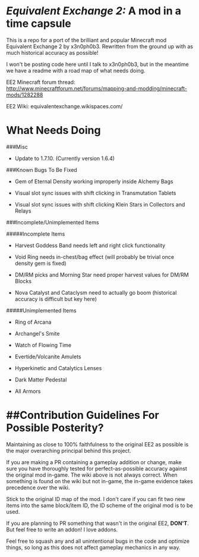 _Equivalent Exchange 2:_ A mod in a time capsule
===============

This is a repo for a port of the brilliant and popular Minecraft mod Equivalent Exchange 2 by x3n0ph0b3. Rewritten from the ground up with as much historical accuracy as possible!

I won't be posting code here until I talk to x3n0ph0b3, but in the meantime we have a readme with a road map of what needs doing.

EE2 Minecraft forum thread: http://www.minecraftforum.net/forums/mapping-and-modding/minecraft-mods/1282288

EE2 Wiki: equivalentexchange.wikispaces.com/


What Needs Doing
===============

###Misc

* Update to 1.7.10. (Currently version 1.6.4)

###Known Bugs To Be Fixed

* Gem of Eternal Density working improperly inside Alchemy Bags

* Visual slot sync issues with shift clicking in Transmutation Tablets

* Visual slot sync issues with shift clicking Klein Stars in Collectors and Relays

###Incomplete/Unimplemented Items

#####Incomplete Items

* Harvest Goddess Band needs left and right click functionality

* Void Ring needs in-chest/bag effect (will probably be trivial once density gem is fixed)

* DM/RM picks and Morning Star need proper harvest values for DM/RM Blocks

* Nova Catalyst and Cataclysm need to actually go boom (historical accuracy is difficult but key here)

#####Unimplemented Items

* Ring of Arcana

* Archangel's Smite

* Watch of Flowing Time

* Evertide/Volcanite Amulets

* Hyperkinetic and Catalytics Lenses

* Dark Matter Pedestal

* All Armors


##Contribution Guidelines For Possible Posterity?
===============
Maintaining as close to 100% faithfulness to the original EE2 as possible is the major overarching principal behind this project.

If you are making a PR containing a gameplay addition or change, make sure you have thoroughly tested for perfect-as-possible accuracy against the original mod in-game. The wiki above is not always correct. When something is found on the wiki but not in-game, the in-game evidence takes precedence over the wiki.

Stick to the original ID map of the mod. I don't care if you can fit two new items into the same block/item ID, the ID scheme of the original mod is to be used.

If you are planning to PR something that wasn't in the original EE2, __DON'T__. But feel free to write an addon! I love addons.

Feel free to squash any and all unintentional bugs in the code and optimize things, so long as this does not affect gameplay mechanics in any way.


